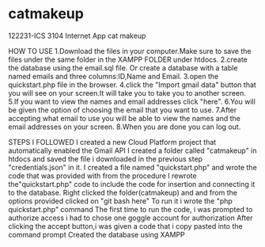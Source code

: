 # catmakeup
122231-ICS 3104 Internet App cat makeup

HOW TO USE
1.Download the files in your computer.Make sure to save the files under the same folder in the XAMPP FOLDER under htdocs.
2.create the database using the email.sql file. Or create a database with a table named emails and three columns:ID,Name and Email.
3.open the quickstart.php file in the browser.
4.click the "Import gmail data" button that you will see on your screen.It will take you to take you to another screen.
5.If you want to view the names and email addresses click "here".
6.You will be given the option of choosing the email that you want to use.
7.After accepting what email to use you will be able to view the names and the email addresses on your screen.
8.When you are done you can log out.


STEPS I FOLLOWED
I created a new Cloud Platform project that automatically enabled the Gmail API
I created a folder called "catmakeup" in htdocs and saved the file i downloaded in the previous step "credentials.json" in it.
I created a file named "quickstart.php" and wrote the code that was provided with from the procedure 
I rewrote the"quickstart.php" code to include the code for insertion and connecting it to the database.
Right clicked the folder(catmakeup) and and from the options provided clicked on "git bash here"
To run it i wrote the "php quickstart.php" command
The first time to run the code, i was prompted to authorize access
i had to chose one goggle account for authorization
After clicking the accept button,i was given a code that i copy pasted into the command prompt
Created the database using XAMPP
